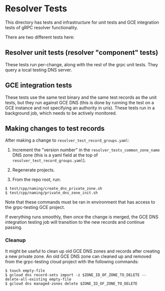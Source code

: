 # Resolver Tests

This directory has tests and infrastructure for unit tests and GCE
integration tests of gRPC resolver functionality.

There are two different tests here:

## Resolver unit tests (resolver "component" tests)

These tests run per-change, along with the rest of the grpc unit tests.
They query a local testing DNS server.

## GCE integration tests

These tests use the same test binary and the same test records
as the unit tests, but they run against GCE DNS (this is done by
running the test on a GCE instance and not specifying an authority
in uris). These tests run in a background job, which needs to be
actively monitored.

## Making changes to test records

After making a change to `resolver_test_record_groups.yaml`:

1. Increment the "version number" in the `resolver_tests_common_zone_name`
   DNS zone (this is a yaml field at the top
   of `resolver_test_record_groups.yaml`).

2. Regenerate projects.

3. From the repo root, run:

```
$ test/cpp/naming/create_dns_private_zone.sh
$ test/cpp/naming/private_dns_zone_init.sh
```

Note that these commands must be ran in environment that
has access to the grpc-testing GCE project.

If everything runs smoothly, then once the change is merged,
the GCE DNS integration testing job will transition to the
new records and continue passing.

### Cleanup

It might be useful to clean up old GCE DNS zones and records after creating a
new private zone. An old GCE DNS zone can cleaned up and removed from the
grpc-testing cloud project with the following commands:

```
$ touch empty-file
$ gcloud dns record-sets import -z $ZONE_ID_OF_ZONE_TO_DELETE --delete-all-existing empty-file
$ gcloud dns managed-zones delete $ZONE_ID_OF_ZONE_TO_DELETE
```
